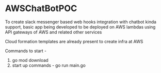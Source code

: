 # AWSChatBotPOC
To create slack messenger based web hooks integration with chatbot kinda support,
basic app being developed to be deployed on AWS lambdas using API gateways of AWS and related other services

Cloud formation templates are already present to create infra at AWS

Commands to start -

1. go mod download
2. start up commands - go run main.go

